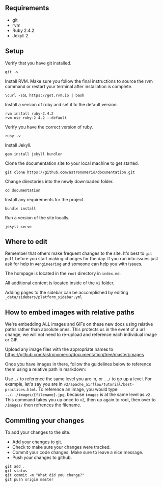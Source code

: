 ## Requirements

* git
* rvm
* Ruby 2.4.2
* Jekyll 2

## Setup

Verify that you have git installed.

`git -v`

Install RVM. Make sure you follow the final instructions to source the rvm command or restart your terminal after installation is complete.

`\curl -sSL https://get.rvm.io | bash`

Install a version of ruby and set it to the default version.

```
rvm install ruby-2.4.2
rvm use ruby-2.4.2 --default
```

Verify you have the correct version of ruby.

`ruby -v`

Install Jekyll.

`gem install jekyll bundler`

Clone the documentation site to your local machine to get started. 

`git clone https://github.com/astronomerio/documentation.git`

Change directories into the newly downloaded folder. 

`cd documentation`

Install any requirements for the project.

`bundle install`

Run a version of the site locally.

`jekyll serve`

## Where to edit

Remember that others make frequent changes to the site. It's best to `git pull` before you start making changes for the day. If you run into issues just ask for help in `#engineering` and someone can help you with issues.

The hompage is located in the `root` directory in `index.md`.

All additional content is located inside of the `v2` folder. 

Adding pages to the sidebar can be accomplished by editing `_data/sidebars/platform_sidebar.yml`

## How to embed images with relative paths

We're embedding ALL images and GIFs on these new docs using relative paths rather than absolute ones. This protects us in the event of a url change; we will not need to re-upload and reference each individual image or GIF.

Upload any image files with the appropriate names to https://github.com/astronomerio/documentation/tree/master/images

Once you have images in there, follow the guidelines below to reference them using a relative path in markdown:

Use `./` to reference the same level you are in, or `../` to go up a level. For example, let's say you are in `v2/apache_airflow/tutorial/best-practices.html`. To reference an image, you would type `../../images/{filename}.jpg`, because `images` is at the same level as `v2` . This command takes you up once to `v2`, then up again to root, then over to `/images/` then refrences the filename.



## Commiting your changes

To add your changes to the site. 
* Add your changes to git. 
* Check to make sure your changes were tracked. 
* Commit your code changes. Make sure to leave a nice message.
* Push your changes to github. 

```
git add .
git status
git commit -m "What did you change?"
git push origin master
```
